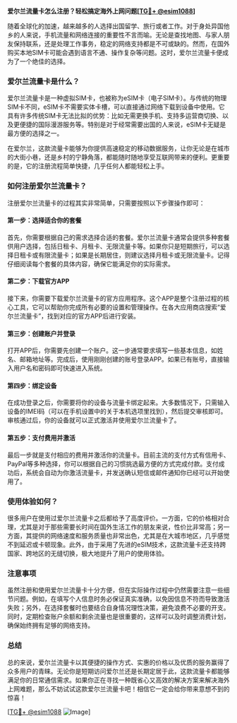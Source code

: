 **爱尔兰流量卡怎么注册？轻松搞定海外上网问题[[TG💪+ @esim1088](https://t.me/s/esim1088)]**

随着全球化的加速，越来越多的人选择出国留学、旅行或者工作。对于身处异国他乡的人来说，手机流量和网络连接的重要性不言而喻。无论是查找地图、与家人朋友保持联系，还是处理工作事务，稳定的网络支持都是不可或缺的。然而，在国外购买本地SIM卡可能会遇到语言不通、操作复杂等问题。这时，爱尔兰流量卡便成为了一个绝佳的选择。

### 爱尔兰流量卡是什么？

爱尔兰流量卡是一种虚拟SIM卡，也被称为eSIM卡（电子SIM卡）。与传统的物理SIM卡不同，eSIM卡不需要实体卡槽，可以直接通过网络下载到设备中使用。它具有许多传统SIM卡无法比拟的优势：比如无需更换手机、支持多运营商切换、以及更便捷的国际漫游服务等。特别是对于经常需要出国的人来说，eSIM卡无疑是最方便的选择之一。

在爱尔兰，这款流量卡能够为你提供高速稳定的移动数据服务，让你无论是在城市的大街小巷，还是乡村的宁静角落，都能随时随地享受互联网带来的便利。更重要的是，它的注册流程简单快捷，几乎任何人都能轻松上手。

### 如何注册爱尔兰流量卡？

注册爱尔兰流量卡的过程其实非常简单，只需要按照以下步骤操作即可：

#### 第一步：选择适合你的套餐
首先，你需要根据自己的需求选择合适的套餐。爱尔兰流量卡通常会提供多种套餐供用户选择，包括日租卡、月租卡、无限流量卡等。如果你只是短期旅行，可以选择日租卡或有限流量卡；如果是长期居住，则建议选择月租卡或无限流量卡。记得仔细阅读每个套餐的具体内容，确保它能满足你的实际需求。

#### 第二步：下载官方APP
接下来，你需要下载爱尔兰流量卡的官方应用程序。这个APP是整个注册过程的核心工具，它可以帮助你完成所有必要的设置和管理操作。在各大应用商店搜索“爱尔兰流量卡”，找到对应的官方APP后进行安装。

#### 第三步：创建账户并登录
打开APP后，你需要先创建一个账户。这一步通常要求填写一些基本信息，如姓名、邮箱地址等。完成后，使用刚刚创建的账号登录APP。如果已有账号，直接输入用户名和密码即可快速进入系统。

#### 第四步：绑定设备
在成功登录之后，你需要将你的设备与流量卡绑定起来。大多数情况下，只需输入设备的IMEI码（可以在手机设置中的关于本机选项里找到），然后提交审核即可。审核通过后，你的设备就可以正式激活并使用爱尔兰流量卡了。

#### 第五步：支付费用并激活
最后一步就是支付相应的费用并激活你的流量卡。目前主流的支付方式有信用卡、PayPal等多种选择，你可以根据自己的习惯挑选最方便的方式完成付款。支付成功后，系统会自动为你激活流量卡，并发送确认短信或邮件通知你已经可以开始使用了。

### 使用体验如何？

很多用户在使用过爱尔兰流量卡之后都给予了高度评价。一方面，它的价格相对合理，尤其是对于那些需要长时间在国外生活工作的朋友来说，性价比非常高；另一方面，其提供的网络速度和服务质量也非常出色，尤其是在大城市地区，几乎感觉不到延迟或卡顿现象。此外，由于采用了先进的eSIM技术，这款流量卡还支持跨国家、跨地区的无缝切换，极大地提升了用户的使用体验。

### 注意事项

虽然注册和使用爱尔兰流量卡十分方便，但在实际操作过程中仍然需要注意一些细节问题。例如，在填写个人信息时务必保证真实准确，以免因信息不符而导致激活失败；另外，在选择套餐时也要结合自身情况理性决策，避免浪费不必要的开支。同时，定期检查账户余额和剩余流量也是很重要的，这样可以及时调整消费计划，确保始终拥有足够的网络支持。

### 总结

总的来说，爱尔兰流量卡以其便捷的操作方式、实惠的价格以及优质的服务赢得了众多用户的青睐。无论你是短期访问爱尔兰还是长期定居于此，这款流量卡都能够满足你的日常通信需求。如果你正在寻找一种既省心又高效的解决方案来解决海外上网难题，那么不妨试试这款爱尔兰流量卡吧！相信它一定会给你带来意想不到的惊喜！

[[TG💪+ @esim1088](https://t.me/s/esim1088) ![Image](https://i.postimg.cc/4NQfJmqS/Snipaste-2025-05-13-00-14-12.png)]